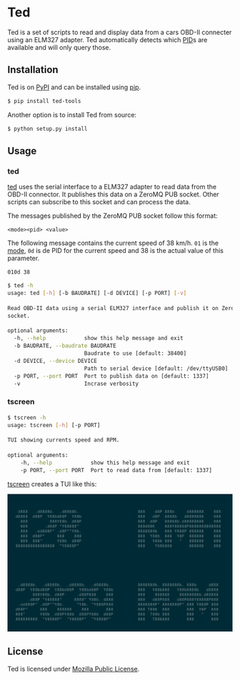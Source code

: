 # Ted

Ted is a set of scripts to read and display data from a cars OBD-II connecter
using an ELM327 adapter. Ted automatically detects which [PID][pid]s are
available and will only query those.

## Installation

Ted is on [PyPI][pypi] and can be installed using [pip][pip].

```bash
$ pip install ted-tools
```

Another option is to install Ted from source:

```bash
$ python setup.py install
```

## Usage

### ted
[ted](scripts/ted) uses the serial interface to a ELM327 adapter to read data
from the OBD-II connector. It publishes this data on a ZeroMQ PUB socket. Other
scripts can subscribe to this socket and can process the data.

The messages published by the ZeroMQ PUB socket follow this format:

```
<mode><pid> <value>
```

The following message contains the current speed of 38 km/h. `01` is the
[mode][mode], `0d` is de PID for the current speed and 38 is the actual value
of this parameter.

```
010d 38
```

```bash
$ ted -h
usage: ted [-h] [-b BAUDRATE] [-d DEVICE] [-p PORT] [-v]

Read OBD-II data using a serial ELM327 interface and publish it on ZeroMQ PUB
socket.

optional arguments:
  -h, --help            show this help message and exit
  -b BAUDRATE, --baudrate BAUDRATE
                        Baudrate to use [default: 38400]
  -d DEVICE, --device DEVICE
                        Path to serial device [default: /dev/ttyUSB0]
  -p PORT, --port PORT  Port to publish data on [default: 1337]
  -v                    Incrase verbosity

```

### tscreen

```bash
$ tscreen -h
usage: tscreen [-h] [-p PORT]

TUI showing currents speed and RPM.

optional arguments:
    -h, --help            show this help message and exit
    -p PORT, --port PORT  Port to read data from [default: 1337]
```

[tscreen](scripts/tscreen) creates a TUI like this:

![tscreenshot](tscreen.png)

## License

Ted is licensed under [Mozilla Public License][mpl].

[mode]: https://en.wikipedia.org/wiki/OBD-II_PIDs#Modes
[mpl]: LICENSE
[pid]: https://en.wikipedia.org/wiki/OBD-II_PIDs
[pip]: https://pip.pypa.io/en/stable/
[pypi]: https://pypi.python.org/pypi/ted-tools
